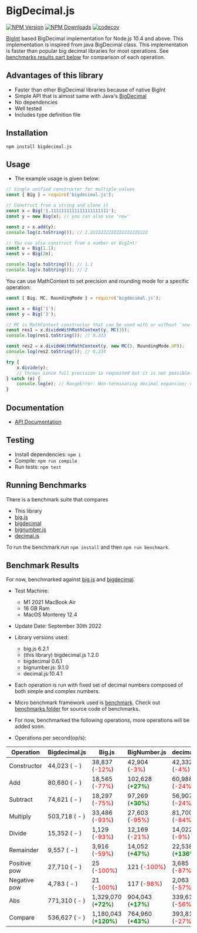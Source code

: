 # BigDecimal.js

[![NPM Version][npm-image]][npm-url]
[![NPM Downloads][downloads-image]][downloads-url]
[![codecov](https://codecov.io/gh/srknzl/bigdecimal.js/branch/main/graph/badge.svg?token=Y9PL8TFV2L)](https://codecov.io/gh/srknzl/bigdecimal.js)

[BigInt](https://developer.mozilla.org/en-US/docs/Web/JavaScript/Reference/Global_Objects/BigInt) based BigDecimal implementation for Node.js 10.4 and above.
This implementation is inspired from java BigDecimal class. This implementation is faster than popular big decimal libraries for most operations.
See [benchmarks results part below](https://github.com/srknzl/bigdecimal.js#benchmark-results) for comparison of each operation.

## Advantages of this library

* Faster than other BigDecimal libraries because of native BigInt
* Simple API that is almost same with Java's [BigDecimal](https://docs.oracle.com/en/java/javase/16/docs/api/java.base/java/math/BigDecimal.html)
* No dependencies
* Well tested
* Includes type definition file

## Installation

```
npm install bigdecimal.js
```

## Usage

* The example usage is given below:

```javascript
// Single unified constructor for multiple values
const { Big } = require('bigdecimal.js');

// Construct from a string and clone it
const x = Big('1.1111111111111111111111');
const y = new Big(x); // you can also use 'new'

const z = x.add(y);
console.log(z.toString()); // 2.2222222222222222222222

// You can also construct from a number or BigInt:
const u = Big(1.1);
const v = Big(2n);

console.log(u.toString()); // 1.1
console.log(v.toString()); // 2
```

You can use MathContext to set precision and rounding mode for a specific operation:

```javascript
const { Big, MC, RoundingMode } = require('bigdecimal.js');

const x = Big('1');
const y = Big('3');

// MC is MathContext constructor that can be used with or without `new`
const res1 = x.divideWithMathContext(y, MC(3)); 
console.log(res1.toString()); // 0.333

const res2 = x.divideWithMathContext(y, new MC(3, RoundingMode.UP));
console.log(res2.toString()); // 0.334

try {
    x.divide(y);
    // throws since full precision is requested but it is not possible
} catch (e) {
    console.log(e); // RangeError: Non-terminating decimal expansion; no exact representable decimal result.
}
```
## Documentation

* [API Documentation](https://srknzl.github.io/bigdecimal.js)

## Testing

* Install dependencies: `npm i`
* Compile: `npm run compile`
* Run tests: `npm test`

## Running Benchmarks

There is a benchmark suite that compares

* This library
* [big.js](https://github.com/MikeMcl/big.js)
* [bigdecimal](https://github.com/iriscouch/bigdecimal.js)
* [bignumber.js](https://github.com/MikeMcl/bignumber.js)
* [decimal.js](https://github.com/MikeMcl/decimal.js)

To run the benchmark run `npm install` and then `npm run benchmark`.

## Benchmark Results

For now, benchmarked against [big.js](https://www.npmjs.com/package/big.js) and [bigdecimal](https://www.npmjs.com/package/bigdecimal).

* Test Machine:
  * M1 2021 MacBook Air 
  * 16 GB Ram
  * MacOS Monterey 12.4
* Update Date: September 30th 2022
* Library versions used:  
    * big.js 6.2.1
    * (this library) bigdecimal.js 1.2.0
    * bigdecimal 0.6.1
    * bignumber.js: 9.1.0
    * decimal.js:10.4.1

* Each operation is run with fixed set of decimal numbers composed of both simple and complex numbers.
* Micro benchmark framework used is [benchmark](https://www.npmjs.com/package/benchmark). Check out [benchmarks folder](https://github.com/srknzl/bigdecimal.js/tree/main/benchmarks) for source code of benchmarks.
* For now, benchmarked the following operations, more operations will be added soon.
* Operations per second(op/s):

| Operation | Bigdecimal.js | Big.js | BigNumber.js | decimal.js | GWTBased |
| --- | --- | --- | --- | --- | --- |
| Constructor | 44,023 ( - ) | 38,837 (<span style="color:red">-12%</span>) | 42,904 (<span style="color:red">-3%</span>) | 42,332 (<span style="color:red">-4%</span>) | 2,867 (<span style="color:red">-93%</span>) |
| Add | 80,680 ( - ) | 18,565 (<span style="color:red">-77%</span>) | 102,628 (<span style="color:green">**+27%**</span>) | 60,988 (<span style="color:red">-24%</span>) | 89 (<span style="color:red">-100%</span>) |
| Subtract | 74,621 ( - ) | 18,297 (<span style="color:red">-75%</span>) | 97,269 (<span style="color:green">**+30%**</span>) | 56,907 (<span style="color:red">-24%</span>) | 89 (<span style="color:red">-100%</span>) |
| Multiply | 503,718 ( - ) | 33,486 (<span style="color:red">-93%</span>) | 27,603 (<span style="color:red">-95%</span>) | 81,700 (<span style="color:red">-84%</span>) | 2,720 (<span style="color:red">-99%</span>) |
| Divide | 15,352 ( - ) | 1,129 (<span style="color:red">-93%</span>) | 12,169 (<span style="color:red">-21%</span>) | 14,022 (<span style="color:red">-9%</span>) | 679 (<span style="color:red">-96%</span>) |
| Remainder | 9,557 ( - ) | 3,916 (<span style="color:red">-59%</span>) | 14,052 (<span style="color:green">**+47%**</span>) | 22,538 (<span style="color:green">**+136%**</span>) | 2,605 (<span style="color:red">-73%</span>) |
| Positive pow | 27,710 ( - ) | 25 (<span style="color:red">-100%</span>) | 121 (<span style="color:red">-100%</span>) | 3,685 (<span style="color:red">-87%</span>) | 6 (<span style="color:red">-100%</span>) |
| Negative pow | 4,783 ( - ) | 21 (<span style="color:red">-100%</span>) | 117 (<span style="color:red">-98%</span>) | 2,063 (<span style="color:red">-57%</span>) | 277 (<span style="color:red">-94%</span>) |
| Abs | 771,310 ( - ) | 1,329,070 (<span style="color:green">**+72%**</span>) | 904,043 (<span style="color:green">**+17%**</span>) | 339,619 (<span style="color:red">-56%</span>) | 13,737 (<span style="color:red">-98%</span>) |
| Compare | 536,627 ( - ) | 1,180,043 (<span style="color:green">**+120%**</span>) | 764,960 (<span style="color:green">**+43%**</span>) | 393,814 (<span style="color:red">-27%</span>) | 1,010,649 (<span style="color:green">**+88%**</span>) |

[npm-image]: https://img.shields.io/npm/v/bigdecimal.js.svg
[npm-url]: https://npmjs.org/package/bigdecimal.js
[downloads-image]: https://img.shields.io/npm/dm/bigdecimal.js.svg
[downloads-url]: https://npmcharts.com/compare/bigdecimal.js?minimal=true
